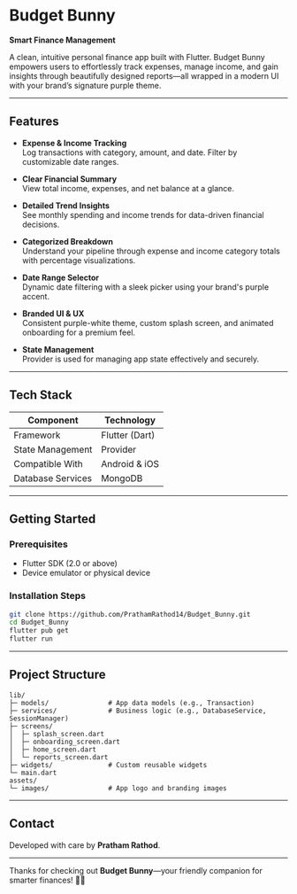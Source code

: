 
# Budget Bunny

**Smart Finance Management**

A clean, intuitive personal finance app built with Flutter. Budget Bunny empowers users to effortlessly track expenses, manage income, and gain insights through beautifully designed reports—all wrapped in a modern UI with your brand’s signature purple theme.

---

##  Features

- **Expense & Income Tracking**  
  Log transactions with category, amount, and date. Filter by customizable date ranges.

- **Clear Financial Summary**  
  View total income, expenses, and net balance at a glance.

- **Detailed Trend Insights**  
  See monthly spending and income trends for data-driven financial decisions.

- **Categorized Breakdown**  
  Understand your pipeline through expense and income category totals with percentage visualizations.

- **Date Range Selector**  
  Dynamic date filtering with a sleek picker using your brand's purple accent.

- **Branded UI & UX**  
  Consistent purple-white theme, custom splash screen, and animated onboarding for a premium feel.

- **State Management**  
  Provider is used for managing app state effectively and securely.

---

##  Tech Stack

| Component         | Technology          |
|------------------|---------------------|
| Framework        | Flutter (Dart)      |
| State Management | Provider            |
| Compatible With  | Android & iOS       |
| Database Services| MongoDB |

---

##  Getting Started

### Prerequisites

- Flutter SDK (2.0 or above)  
- Device emulator or physical device

### Installation Steps

```bash
git clone https://github.com/PrathamRathod14/Budget_Bunny.git
cd Budget_Bunny
flutter pub get
flutter run
````

---

## Project Structure

```
lib/
├─ models/               # App data models (e.g., Transaction)
├─ services/             # Business logic (e.g., DatabaseService, SessionManager)
├─ screens/
│  ├─ splash_screen.dart
│  ├─ onboarding_screen.dart
│  ├─ home_screen.dart
│  └─ reports_screen.dart
├─ widgets/              # Custom reusable widgets
└─ main.dart
assets/
└─ images/               # App logo and branding images
```

---
## Contact

Developed with care by **Pratham Rathod**.

---

Thanks for checking out **Budget Bunny**—your friendly companion for smarter finances! 🐰💜

```

